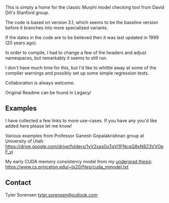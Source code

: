 This is simply a home for the classic Murphi model checking tool from David Dill's Stanford group.

The code is based on version 3.1, which seems to be the baseline version before it branches into more specialized variants.

If the dates in the code are to be believed then it was last updated in 1999 (20 years ago).

In order to compile, I had to change a few of the headers and adjust namespaces, but remarkably it seems to still run.

I don't have much time for this, but I'd like to whittle away at some of the compiler warnings and possibly set up some simple regression tests.

Collaboration is always welcome.

Original Readme can be found in Legacy/

## Examples

I have collected a few links to more use-cases. If you have any you'd like added here please let me know!

Various examples from Professor Ganesh Gopalakrishnan group at University of Utah:
https://drive.google.com/drive/folders/1yV2xasGxTqVl1FNcqQ8xN8Z3VVOpF_vi

My early CUDA memory consistency model from my [undergrad thesis](https://www.cs.princeton.edu/~ts20/files/bsthesis.pdf):
https://www.cs.princeton.edu/~ts20/files/cuda_mmodel.txt

## Contact

Tyler Sorensen
tyler.sorensen@outlook.com